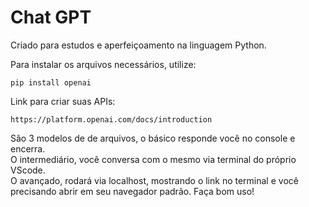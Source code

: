 # Chat GPT

Criado para estudos e aperfeiçoamento na linguagem Python.

Para instalar os arquivos necessários, utilize:

``pip install openai``

Link para criar suas APIs: 

``https://platform.openai.com/docs/introduction``

São 3 modelos de de arquivos, o básico responde você no console e encerra. </br>
O intermediário, você conversa com o mesmo via terminal do próprio VScode. </br>
O avançado, rodará via localhost, mostrando o link no terminal e você precisando abrir em seu navegador padrão. Faça bom uso!

<!-- 
Luiz Gustavo Zanoni
27/03/2023
21:24 
-->
